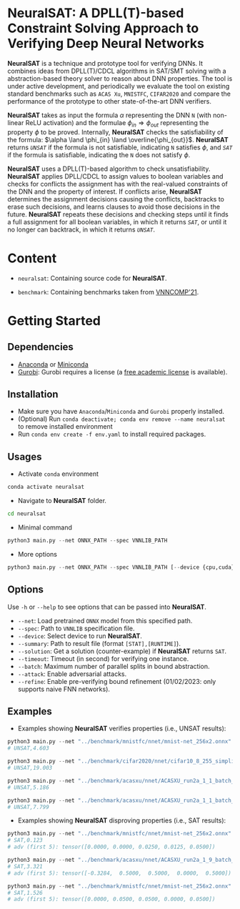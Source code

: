 **NeuralSAT**: A DPLL(T)-based Constraint Solving Approach to Verifying Deep Neural Networks
====================

**NeuralSAT** is a technique and prototype tool for verifying DNNs.  It combines ideas from DPLL(T)/CDCL algorithms in SAT/SMT solving with a abstraction-based theory solver to reason about DNN properties. The tool is under active development, and periodically we evaluate the tool on existing standard benchmarks such as `ACAS Xu`, `MNISTFC`, `CIFAR2020` and compare the performance of the prototype to other state-of-the-art DNN verifiers.

**NeuralSAT** takes as input the formula $\alpha$ representing the DNN `N` (with non-linear ReLU activation) and the formulae $\phi_{in}\Rightarrow \phi_{out}$ representing the property $\phi$ to be proved. Internally, **NeuralSAT** checks the satisfiability of the formula: $\alpha \land \phi_{in} \land \overline{\phi_{out}}$. **NeuralSAT** returns *`UNSAT`* if the formula is not satisfiable, indicating  `N` satisfies $\phi$, and *`SAT`* if the formula is satisfiable, indicating the `N` does not satisfy $\phi$.

**NeuralSAT** uses a  DPLL(T)-based algorithm to check unsatisfiability. **NeuralSAT** applies DPLL/CDCL to assign values to boolean variables and checks for conflicts the assignment has with the real-valued constraints of the DNN and the property of interest. If conflicts arise, **NeuralSAT** determines the assignment decisions causing the conflicts, backtracks to erase such decisions, and learns clauses to avoid those decisions in the future. **NeuralSAT** repeats these decisions and checking steps until it finds a full assignment for all boolean variables, in which it returns *`SAT`*, or until it no longer can backtrack, in which it returns *`UNSAT`*.

Content
====================
- ```neuralsat```: Containing source code for **NeuralSAT**.

- ```benchmark```: Containing benchmarks taken from [VNNCOMP'21](https://github.com/stanleybak/vnncomp2021).



Getting Started
====================

## Dependencies
- [Anaconda](https://www.anaconda.com/) or [Miniconda](https://docs.conda.io/en/latest/miniconda.html)
- [Gurobi](https://www.gurobi.com/): Gurobi requires a license (a [free academic license](https://www.gurobi.com/downloads/free-academic-license/) is available).

## Installation
- Make sure you have `Anaconda`/`Miniconda` and `Gurobi` properly installed.
- (Optional) Run `conda deactivate; conda env remove --name neuralsat` to remove installed environment
- Run `conda env create -f env.yaml` to install required packages.

## Usages

- Activate `conda` environment

```bash
conda activate neuralsat
```

- Navigate to **NeuralSAT** folder.

```bash
cd neuralsat
```

- Minimal command

```python
python3 main.py --net ONNX_PATH --spec VNNLIB_PATH
```

- More options

```python
python3 main.py --net ONNX_PATH --spec VNNLIB_PATH [--device {cpu,cuda}] [--timeout TIMEOUT] [--summary OUTPUT_FILE] [--batch BATCH] [--solution] [--attack] [--refine]
```


## Options
Use ```-h``` or ```--help``` to see options that can be passed into **NeuralSAT**. 

- `--net`: Load pretrained `ONNX` model from this specified path.
- `--spec`: Path to `VNNLIB` specification file.
- `--device`: Select device to run **NeuralSAT**.
- `--summary`: Path to result file (format `[STAT],[RUNTIME]`).
- `--solution`: Get a solution (counter-example) if **NeuralSAT** returns `SAT`.
- `--timeout`: Timeout (in second) for verifying one instance.
- `--batch`: Maximum number of parallel splits in bound abstraction.
- `--attack`: Enable adversarial attacks.
- `--refine`: Enable pre-verifying bound refinement (01/02/2023: only supports naive FNN networks).

## Examples

- Examples showing **NeuralSAT** verifies properties (i.e., UNSAT results):

```python
python3 main.py --net "../benchmark/mnistfc/nnet/mnist-net_256x2.onnx" --spec "../benchmark/mnistfc/spec/prop_0_0.03.vnnlib" --device cuda
# UNSAT,4.603
```

```python
python3 main.py --net "../benchmark/cifar2020/nnet/cifar10_8_255_simplified.onnx" --spec "../benchmark/cifar2020/spec/cifar10_spec_idx_76_eps_0.03137_n1.vnnlib"  --device cuda
# UNSAT,19.003
```

```python
python3 main.py --net "../benchmark/acasxu/nnet/ACASXU_run2a_1_1_batch_2000.onnx" --spec "../benchmark/acasxu/spec/prop_4.vnnlib" --device cuda
# UNSAT,5.186
```

```python
python3 main.py --net "../benchmark/acasxu/nnet/ACASXU_run2a_1_1_batch_2000.onnx" --spec "../benchmark/acasxu/spec/prop_4.vnnlib" --device cpu
# UNSAT,7.799
```


- Examples showing **NeuralSAT** disproving properties (i.e., SAT results):

```python
python3 main.py --net "../benchmark/mnistfc/nnet/mnist-net_256x2.onnx" --spec "../benchmark/mnistfc/spec/prop_1_0.05.vnnlib" --device cuda --solution --attack
# SAT,0.123
# adv (first 5): tensor([0.0000, 0.0000, 0.0250, 0.0125, 0.0500])
```

```python
python3 main.py --net "../benchmark/acasxu/nnet/ACASXU_run2a_1_9_batch_2000.onnx" --spec "../benchmark/acasxu/spec/prop_7.vnnlib" --device cuda --solution --attack
# SAT,3.321
# adv (first 5): tensor([-0.3284,  0.5000,  0.5000,  0.0000,  0.5000])
```

```python
python3 main.py --net "../benchmark/mnistfc/nnet/mnist-net_256x2.onnx" --spec "../benchmark/mnistfc/spec/prop_0_0.05.vnnlib" --device cuda --solution --attack
# SAT,1.526
# adv (first 5): tensor([0.0000, 0.0500, 0.0500, 0.0000, 0.0500])
```
